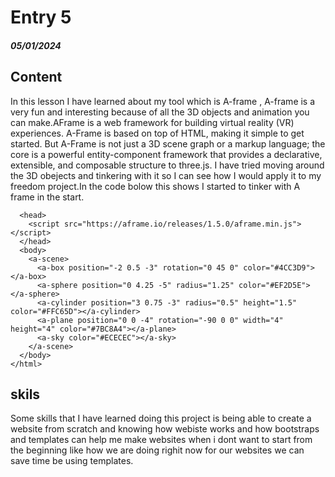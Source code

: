# Entry 5
##### 05/01/2024

## Content

In this lesson I have learned about my tool which is A-frame , A-frame is a very fun and interesting because of all the 3D objects and animation you can make.AFrame is a web framework for building virtual reality (VR) experiences. A-Frame is based on top of HTML, making it simple to get started. But A-Frame is not just a 3D scene graph or a markup language; the core is a powerful entity-component framework that provides a declarative, extensible, and composable structure to three.js. I have tried moving around the 3D obejects and tinkering with it so I can see how I would apply it to my freedom project.In the code bolow this shows I started to tinker with A frame in the start.

```<html>
  <head>
    <script src="https://aframe.io/releases/1.5.0/aframe.min.js"></script>
  </head>
  <body>
    <a-scene>
      <a-box position="-2 0.5 -3" rotation="0 45 0" color="#4CC3D9"></a-box>
      <a-sphere position="0 4.25 -5" radius="1.25" color="#EF2D5E"></a-sphere>
      <a-cylinder position="3 0.75 -3" radius="0.5" height="1.5" color="#FFC65D"></a-cylinder>
      <a-plane position="0 0 -4" rotation="-90 0 0" width="4" height="4" color="#7BC8A4"></a-plane>
      <a-sky color="#ECECEC"></a-sky>
    </a-scene>
  </body>
</html>
```

## skils

Some skills that I have learned doing this project is being able to create a website from scratch and knowing how webiste works and how bootstraps and templates can help me make websites when i dont want to start from the beginning like how we are doing righit now for our websites we can save time be using templates.

